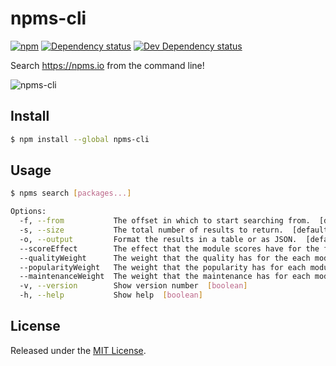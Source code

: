 # npms-cli

[![npm][npm-image]][npm-url] [![Dependency status][david-dm-image]][david-dm-url] [![Dev Dependency status][david-dm-dev-image]][david-dm-dev-url]

Search <https://npms.io> from the command line!

![npms-cli](https://cloud.githubusercontent.com/assets/13259/17828647/a27c2d30-665d-11e6-9d9c-e43e02b31872.png)


## Install

```bash
$ npm install --global npms-cli
```

## Usage

```bash
$ npms search [packages...]

Options:
  -f, --from           The offset in which to start searching from.  [default: 0]
  -s, --size           The total number of results to return.  [default: 10]
  -o, --output         Format the results in a table or as JSON.  [default: "table"]
  --scoreEffect        The effect that the module scores have for the final search score.
  --qualityWeight      The weight that the quality has for the each module score.
  --popularityWeight   The weight that the popularity has for each module score.
  --maintenanceWeight  The weight that the maintenance has for each module score.
  -v, --version        Show version number  [boolean]
  -h, --help           Show help  [boolean]
```

## License

Released under the [MIT License](http://www.opensource.org/licenses/mit-license.php).


[npm-image]: https://img.shields.io/npm/v/npms-cli.svg
[npm-url]: https://www.npmjs.com/package/npms-cli
[david-dm-dev-image]: https://img.shields.io/david/dev/flesch/npms-cli.svg
[david-dm-dev-url]: https://david-dm.org/flesch/npms-cli#info=devDependencies
[david-dm-image]: https://img.shields.io/david/flesch/npms-cli.svg
[david-dm-url]: https://david-dm.org/flesch/npms-cli
